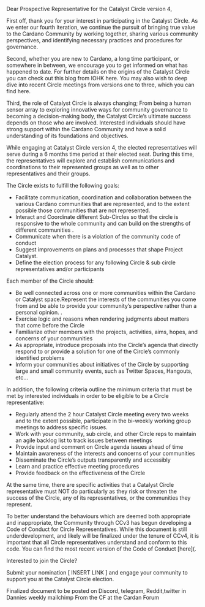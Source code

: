 Dear Prospective Representative for the Catalyst Circle version 4, 

First off, thank you for your interest in participating in the Catalyst Circle. As we enter our fourth iteration, we continue the pursuit of bringing true value to the Cardano Community by working together, sharing various community perspectives, and identifying necessary practices and procedures for governance. 

Second, whether you are new to Cardano, a long time participant, or somewhere in between, we encourage you to get informed on what has happened to date. For further details on the origins of the Catalyst Circle you can check out this blog from IOHK here. You may also wish to deep dive into recent Circle meetings from versions one to three, which you can find here.

Third, the role of Catalyst Circle is always changing; From being a human sensor array to exploring innovative ways for community governance to becoming a decision-making body, the Catalyst Circle’s ultimate success depends on those who are involved. Interested individuals should have strong support within the Cardano Community and have a solid understanding of its foundations and objectives. 

While engaging at Catalyst Circle version 4, the elected representatives will serve during a 6 months time period at their elected seat. During this time, the representatives will explore and establish communications and coordinations to their represented groups as well as to other representatives and their groups.

The Circle exists to fulfill the following goals:

- Facilitate communication, coordination and collaboration between the various Cardano communities that are represented, and to the extent possible those communities that are not represented.
- Interact and Coordinate different  Sub-Circles so that the circle is responsive to the whole community and can build on the strengths of different communities .
- Communicate when there is a violation of the community code of conduct
- Suggest improvements on plans and processes that shape Project Catalyst.
- Define the election process for any following Circle & sub circle representatives and/or participants

Each member of the Circle should:

- Be well connected across one or more communities within the Cardano or Catalyst space.Represent the interests of the communities you come from and be able to provide your community’s perspective rather than a personal opinion. .
- Exercise logic and reasons when rendering judgments about matters that come before the Circle
- Familiarize other members with the projects, activities, aims, hopes, and concerns of your communities
- As appropriate, introduce proposals into the Circle’s agenda that directly respond to or provide a solution for one of the Circle’s commonly identified problems
- Inform your communities about initiatives of the Circle by supporting large and small community events, such as Twitter Spaces, Hangouts, etc…

In addition, the following criteria outline the minimum criteria that must be met by interested individuals in order to be eligible to be a Circle representative:

- Regularly attend the 2 hour Catalyst Circle meeting every two weeks and to the extent possible, participate in the bi-weekly working group meetings to address specific issues.
- Work with your community, sub circle, and other Circle reps to maintain an agile backlog list to track issues between meetings
- Provide input and comment on Circle agenda issues ahead of time
- Maintain awareness of the interests and concerns of your communities
- Disseminate the Circle’s outputs transparently and accessibly
- Learn and practice effective meeting procedures
- Provide feedback on the effectiveness of the Circle

At the same time, there are specific activities that a Catalyst Circle representative must NOT do particularly as they risk or threaten the success of the Circle, any of its representatives, or the communities they represent. 

To better understand the behaviours which are deemed both appropriate and inappropriate, the Community through CCv3 has begun developing a Code of Conduct for Circle Representatives. While this document is still underdevelopment, and likely will be finalized under the tenure of CCv4, it is important that all Circle representatives understand and conform to this code. You can find the most recent version of the Code of Conduct [here](. 

Interested to join the Circle?

Submit your nomination [ INSERT LINK ] and engage your community to support you at the Catalyst Circle election.


Finalized document to be posted
on Discord, telegram, Reddit,twitter
in Dannies weekly mailchimp
From the CF at the Cardan Forum


